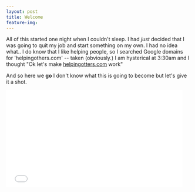 ```yaml
---
layout: post
title: Welcome
feature-img:
---
```

All of this started one night when I couldn't sleep. I had *just* decided that I was going to quit my job and start something on my own. I had no idea what.. I do know that I like helping people, so I searched Google domains for 'helpingothers.com' -- taken (obviously.) I am hysterical at 3:30am and I thought "Ok let's make <a href="http://helpingotters.com">helpingotters.com</a> work"

And so here we **go** I don't know what this is going to become but let's give it a shot.

<iframe src="//giphy.com/embed/vMnuZGHJfFSTe" width="480" height="264" frameBorder="0" class="giphy-embed" allowFullScreen></iframe><p><a href="http://giphy.com/gifs/vMnuZGHJfFSTe"></a></p>
